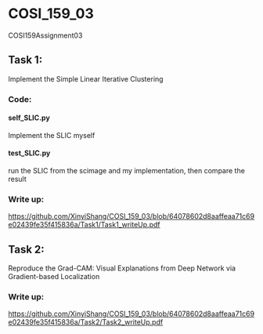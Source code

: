 # COSI_159_03
 COSI159Assignment03

## Task 1:
Implement the Simple Linear Iterative Clustering

### Code: 
#### self_SLIC.py 
Implement the SLIC myself

#### test_SLIC.py
run the SLIC from the scimage and my implementation,
then compare the result

### Write up: 
https://github.com/XinyiShang/COSI_159_03/blob/64078602d8aaffeaa71c69e02439fe35f415836a/Task1/Task1_writeUp.pdf

## Task 2: 
Reproduce the Grad-CAM: Visual Explanations from Deep Network via Gradient-based Localization 

### Write up: 
https://github.com/XinyiShang/COSI_159_03/blob/64078602d8aaffeaa71c69e02439fe35f415836a/Task2/Task2_writeUp.pdf
